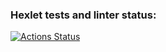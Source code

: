 ### Hexlet tests and linter status:
[![Actions Status](https://github.com/Soawnjaja/frontend-project-46/actions/workflows/hexlet-check.yml/badge.svg)](https://github.com/Soawnjaja/frontend-project-46/actions)